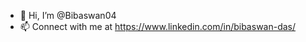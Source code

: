 - 👋 Hi, I’m @Bibaswan04
- 📫 Connect with me at https://www.linkedin.com/in/bibaswan-das/

<!---
Bibaswan04/Bibaswan04 is a ✨ special ✨ repository because its `README.md` (this file) appears on your GitHub profile.
You can click the Preview link to take a look at your changes.
--->
